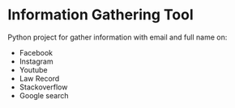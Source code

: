 #	Information Gathering Tool 
Python project for gather information with email and full name on:
* Facebook 
* Instagram 
* Youtube 
* Law Record 
* Stackoverflow 
* Google search 
